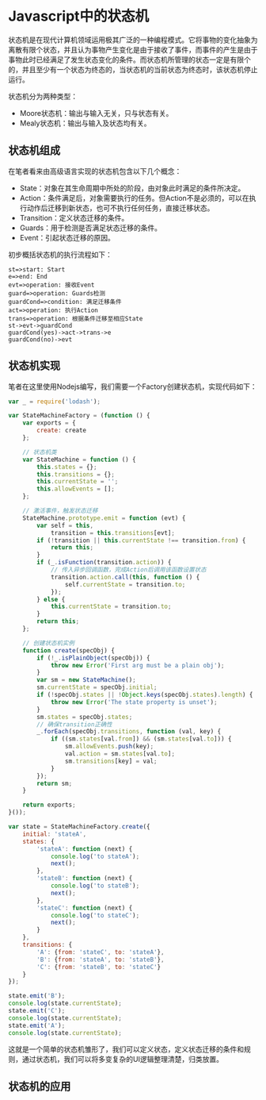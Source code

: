 # Javascript中的状态机

状态机是在现代计算机领域运用极其广泛的一种编程模式。它将事物的变化抽象为离散有限个状态，并且认为事物产生变化是由于接收了事件，而事件的产生是由于事物此时已经满足了发生状态变化的条件。而状态机所管理的状态一定是有限个的，并且至少有一个状态为终态的，当状态机的当前状态为终态时，该状态机停止运行。

状态机分为两种类型：

- Moore状态机：输出与输入无关，只与状态有关。
- Mealy状态机：输出与输入及状态均有关。

## 状态机组成

在笔者看来由高级语言实现的状态机包含以下几个概念：

- State：对象在其生命周期中所处的阶段，由对象此时满足的条件所决定。
- Action：条件满足后，对象需要执行的任务。但Action不是必须的，可以在执行动作后迁移到新状态，也可不执行任何任务，直接迁移状态。
- Transition：定义状态迁移的条件。
- Guards：用于检测是否满足状态迁移的条件。
- Event：引起状态迁移的原因。

初步概括状态机的执行流程如下：

```flow
st=>start: Start
e=>end: End
evt=>operation: 接收Event
guard=>operation: Guards检测
guardCond=>condition: 满足迁移条件
act=>operation: 执行Action
trans=>operation: 根据条件迁移至相应State
st->evt->guardCond
guardCond(yes)->act->trans->e
guardCond(no)->evt
```


## 状态机实现

笔者在这里使用Nodejs编写，我们需要一个Factory创建状态机，实现代码如下：

```javascript
var _ = require('lodash');

var StateMachineFactory = (function () {
    var exports = {
        create: create
    };

    // 状态机类
    var StateMachine = function () {
        this.states = {};
        this.transitions = {};
        this.currentState = '';
        this.allowEvents = [];
    };

    // 激活事件，触发状态迁移
    StateMachine.prototype.emit = function (evt) {
        var self = this,
            transition = this.transitions[evt];
        if (!transition || this.currentState !== transition.from) {
            return this;
        }
        if (_.isFunction(transition.action)) {
            // 传入异步回调函数，完成Action后调用该函数设置状态
            transition.action.call(this, function () {
                self.currentState = transition.to;
            });
        } else {
            this.currentState = transition.to;
        }
        return this;
    };

    // 创建状态机实例
    function create(specObj) {
        if (!_.isPlainObject(specObj)) {
            throw new Error('First arg must be a plain obj');
        }
        var sm = new StateMachine();
        sm.currentState = specObj.initial;
        if (!specObj.states || !Object.keys(specObj.states).length) {
            throw new Error('The state property is unset');
        }
        sm.states = specObj.states;
        // 确保transition正确性
        _.forEach(specObj.transitions, function (val, key) {
            if ((sm.states[val.from]) && (sm.states[val.to])) {
                sm.allowEvents.push(key);
                val.action = sm.states[val.to];
                sm.transitions[key] = val;
            }
        });
        return sm;
    }

    return exports;
}());

var state = StateMachineFactory.create({
    initial: 'stateA',
    states: {
        'stateA': function (next) {
            console.log('to stateA');
            next();
        },
        'stateB': function (next) {
            console.log('to stateB');
            next();
        },
        'stateC': function (next) {
            console.log('to stateC');
            next();
        }
    },
    transitions: {
        'A': {from: 'stateC', to: 'stateA'},
        'B': {from: 'stateA', to: 'stateB'},
        'C': {from: 'stateB', to: 'stateC'}
    }
});

state.emit('B');
console.log(state.currentState);
state.emit('C');
console.log(state.currentState);
state.emit('A');
console.log(state.currentState);
```

这就是一个简单的状态机雏形了，我们可以定义状态，定义状态迁移的条件和规则，通过状态机，我们可以将多变复杂的UI逻辑整理清楚，归类放置。

## 状态机的应用




